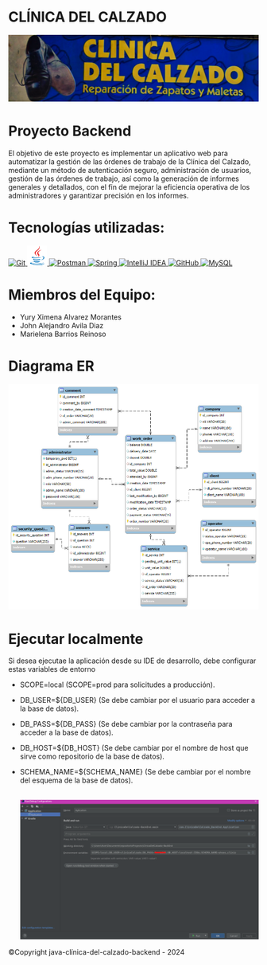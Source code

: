 # CLÍNICA DEL CALZADO
![Logo.png](Logo.png)

# Proyecto Backend

El objetivo de este proyecto es implementar un aplicativo web para automatizar la gestión de las órdenes de trabajo de la Clínica del Calzado, mediante un método de autenticación seguro, administración de usuarios, gestión de las órdenes de trabajo, así como la generación de informes generales y detallados, con el fin de mejorar la eficiencia operativa de los administradores y garantizar precisión en los informes.

# Tecnologías utilizadas:
<p align="left">
  <a href="https://git-scm.com/" target="_blank" rel="noreferrer">
    <img src="https://www.vectorlogo.zone/logos/git-scm/git-scm-icon.svg" alt="Git" width="40" height="40"/>
  </a>
  <a href="https://www.java.com" target="_blank" rel="noreferrer">
    <img src="https://raw.githubusercontent.com/devicons/devicon/master/icons/java/java-original.svg" alt="Java" width="40" height="40"/>
  </a>
  <a href="https://postman.com" target="_blank" rel="noreferrer">
    <img src="https://www.vectorlogo.zone/logos/getpostman/getpostman-icon.svg" alt="Postman" width="40" height="40"/>
  </a>
  <a href="https://spring.io/" target="_blank" rel="noreferrer">
    <img src="https://www.vectorlogo.zone/logos/springio/springio-icon.svg" alt="Spring" width="40" height="40"/>
  </a>
  <a href="https://www.jetbrains.com/idea/" target="_blank" rel="noreferrer">
    <img src="https://resources.jetbrains.com/storage/products/company/brand/logos/IntelliJ_IDEA_icon.svg?_ga=2.36184036.55300827.1687482849-600334929.1686454916&_gl=1*3hsn7c*_ga*NjAwMzM0OTI5LjE2ODY0NTQ5MTY.*_ga_9J976DJZ68*MTY4NzQ4Mjg0OC4zLjEuMTY4NzQ4Mjk1Ni4wLjAuMA.." alt="IntelliJ IDEA" width="40" height="40"/>
  </a>
  <a href="https://github.com" target="_blank" rel="noreferrer">
    <img src="https://www.vectorlogo.zone/logos/github/github-tile.svg" alt="GitHub" width="40" height="40"/>
  </a>
  <a href="https://github.com" target="_blank" rel="noreferrer">
    <img src="https://www.vectorlogo.zone/logos/mysql/mysql-ar21.svg" alt="MySQL" width="40" height="40"/>
  </a>

</p>

# Miembros del Equipo:
- Yury Ximena Alvarez Morantes 
- John Alejandro Avila Diaz
- Marielena Barrios Reinoso


# Diagrama ER
![MER_BD_Shoes_Clinic.png](MER_BD_Shoes_Clinic.png)

# Ejecutar localmente

Si desea ejecutae la aplicación desde su IDE de desarrollo, debe configurar estas variables de entorno
- SCOPE=local (SCOPE=prod para solicitudes a producción).
- DB_USER=${DB_USER} (Se debe cambiar por el usuario para acceder a la base de datos).
- DB_PASS=${DB_PASS} (Se debe cambiar por la contraseña para acceder a la base de datos).
- DB_HOST=${DB_HOST} (Se debe cambiar por el nombre de host que sirve como repositorio de la base de datos).
- SCHEMA_NAME=${SCHEMA_NAME} (Se debe cambiar por el nombre del esquema de la base de datos). <br/><br/>

  ![Run_Debug_Configurations.png](Run_Debug_Configurations.png)

©Copyright java-clínica-del-calzado-backend - 2024
